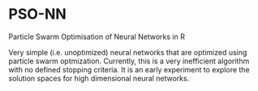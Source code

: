 # PSO-NN
Particle Swarm Optimisation of Neural Networks in R

Very simple (i.e. unoptimized) neural networks that are optimized using particle swarm optmization. Currently, this is a very inefficient algorithm with no defined stopping criteria. It is an early experiment to explore the solution spaces for high dimensional neural networks.
